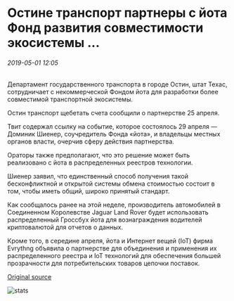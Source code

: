 # Остине транспорт партнеры с йота Фонд развития совместимости экосистемы ...

###### 2019-05-01 12:05

Департамент государственного транспорта в городе Остин, штат Техас, сотрудничает с некоммерческой Фондом йота для разработки более совместимой транспортной экосистемы.

Остин транспорт щебетать счета сообщили о партнерстве 25 апреля.

Твит содержал ссылку на событие, которое состоялось 29 апреля — Доминик Шиенер, соучредитель Фонда «йота», и владельцы местных органов власти, очерчив сферу действия партнерства.

Ораторы также предполагают, что это решение может быть реализовано с йота в распределенных реестров технологии.

Шиенер заявил, что единственный способ получения такой бесконфликтной и открытой системы обмена стоимостью состоит в том, чтобы иметь общий, широко принятый стандарт.

Как сообщалось ранее на этой неделе, производитель автомобилей в Соединенном Королевстве Jaguar Land Rover будет использовать распределенный Гроссбух йота для вознаграждения водителей криптовалютой для отчетов о данных.

Кроме того, в середине апреля, йота и Интернет вещей (IoT) фирма Evrythng объявила о партнерстве для объединения и применения их распределенного реестра и IoT технологий для обеспечения большей прозрачности для потребительских товаров цепочки поставок.

[Original source](https://cointelegraph.com/news/austin-transportation-partners-with-iota-foundation-to-develop-interoperability-ecosystem)

![stats](https://c.statcounter.com/11760860/0/a89fa40b/1/ "stats")